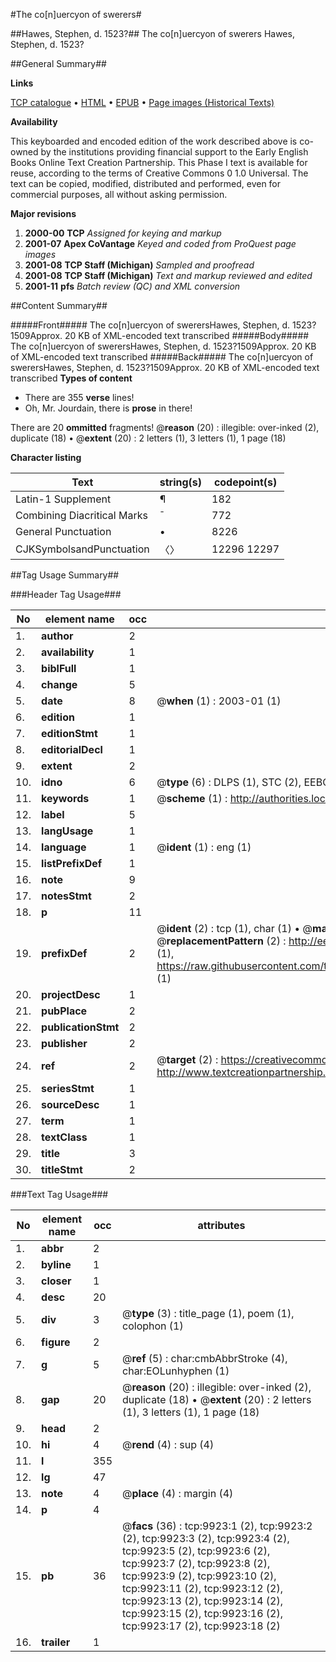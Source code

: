 #The co[n]uercyon of swerers#

##Hawes, Stephen, d. 1523?##
The co[n]uercyon of swerers
Hawes, Stephen, d. 1523?

##General Summary##

**Links**

[TCP catalogue](http://www.ota.ox.ac.uk/tcp/)  • 
[HTML](http://tei.it.ox.ac.uk/tcp/Texts-HTML/free/A02/A02811.html)  • 
[EPUB](http://tei.it.ox.ac.uk/tcp/Texts-EPUB/free/A02/A02811.epub) • 
[Page images (Historical Texts)](https://data.historicaltexts.jisc.ac.uk/view?pubId=eebo-99845047e&pageId=eebo-99845047e-9923-1)

**Availability**

This keyboarded and encoded edition of the
	       work described above is co-owned by the institutions
	       providing financial support to the Early English Books
	       Online Text Creation Partnership. This Phase I text is
	       available for reuse, according to the terms of Creative
	       Commons 0 1.0 Universal. The text can be copied,
	       modified, distributed and performed, even for
	       commercial purposes, all without asking permission.

**Major revisions**

1. __2000-00__ __TCP__ *Assigned for keying and markup*
1. __2001-07__ __Apex CoVantage__ *Keyed and coded from ProQuest page images*
1. __2001-08__ __TCP Staff (Michigan)__ *Sampled and proofread*
1. __2001-08__ __TCP Staff (Michigan)__ *Text and markup reviewed and edited*
1. __2001-11__ __pfs__ *Batch review (QC) and XML conversion*

##Content Summary##

#####Front#####
The co[n]uercyon of swerersHawes, Stephen, d. 1523?1509Approx. 20 KB of XML-encoded text transcribed
#####Body#####
The co[n]uercyon of swerersHawes, Stephen, d. 1523?1509Approx. 20 KB of XML-encoded text transcribed
#####Back#####
The co[n]uercyon of swerersHawes, Stephen, d. 1523?1509Approx. 20 KB of XML-encoded text transcribed
**Types of content**

  * There are 355 **verse** lines!
  * Oh, Mr. Jourdain, there is **prose** in there!

There are 20 **ommitted** fragments! 
 @__reason__ (20) : illegible: over-inked (2), duplicate (18)  •  @__extent__ (20) : 2 letters (1), 3 letters (1), 1 page (18)

**Character listing**


|Text|string(s)|codepoint(s)|
|---|---|---|
|Latin-1 Supplement|¶|182|
|Combining             Diacritical Marks|̄|772|
|General Punctuation|•|8226|
|CJKSymbolsandPunctuation|〈〉|12296 12297|

##Tag Usage Summary##

###Header Tag Usage###

|No|element name|occ|attributes|
|---|---|---|---|
|1.|__author__|2||
|2.|__availability__|1||
|3.|__biblFull__|1||
|4.|__change__|5||
|5.|__date__|8| @__when__ (1) : 2003-01 (1)|
|6.|__edition__|1||
|7.|__editionStmt__|1||
|8.|__editorialDecl__|1||
|9.|__extent__|2||
|10.|__idno__|6| @__type__ (6) : DLPS (1), STC (2), EEBO-CITATION (1), PROQUEST (1), VID (1)|
|11.|__keywords__|1| @__scheme__ (1) : http://authorities.loc.gov/ (1)|
|12.|__label__|5||
|13.|__langUsage__|1||
|14.|__language__|1| @__ident__ (1) : eng (1)|
|15.|__listPrefixDef__|1||
|16.|__note__|9||
|17.|__notesStmt__|2||
|18.|__p__|11||
|19.|__prefixDef__|2| @__ident__ (2) : tcp (1), char (1)  •  @__matchPattern__ (2) : ([0-9\-]+):([0-9IVX]+) (1), (.+) (1)  •  @__replacementPattern__ (2) : http://eebo.chadwyck.com/downloadtiff?vid=$1&page=$2 (1), https://raw.githubusercontent.com/textcreationpartnership/Texts/master/tcpchars.xml#$1 (1)|
|20.|__projectDesc__|1||
|21.|__pubPlace__|2||
|22.|__publicationStmt__|2||
|23.|__publisher__|2||
|24.|__ref__|2| @__target__ (2) : https://creativecommons.org/publicdomain/zero/1.0/ (1), http://www.textcreationpartnership.org/docs/. (1)|
|25.|__seriesStmt__|1||
|26.|__sourceDesc__|1||
|27.|__term__|1||
|28.|__textClass__|1||
|29.|__title__|3||
|30.|__titleStmt__|2||


###Text Tag Usage###

|No|element name|occ|attributes|
|---|---|---|---|
|1.|__abbr__|2||
|2.|__byline__|1||
|3.|__closer__|1||
|4.|__desc__|20||
|5.|__div__|3| @__type__ (3) : title_page (1), poem (1), colophon (1)|
|6.|__figure__|2||
|7.|__g__|5| @__ref__ (5) : char:cmbAbbrStroke (4), char:EOLunhyphen (1)|
|8.|__gap__|20| @__reason__ (20) : illegible: over-inked (2), duplicate (18)  •  @__extent__ (20) : 2 letters (1), 3 letters (1), 1 page (18)|
|9.|__head__|2||
|10.|__hi__|4| @__rend__ (4) : sup (4)|
|11.|__l__|355||
|12.|__lg__|47||
|13.|__note__|4| @__place__ (4) : margin (4)|
|14.|__p__|4||
|15.|__pb__|36| @__facs__ (36) : tcp:9923:1 (2), tcp:9923:2 (2), tcp:9923:3 (2), tcp:9923:4 (2), tcp:9923:5 (2), tcp:9923:6 (2), tcp:9923:7 (2), tcp:9923:8 (2), tcp:9923:9 (2), tcp:9923:10 (2), tcp:9923:11 (2), tcp:9923:12 (2), tcp:9923:13 (2), tcp:9923:14 (2), tcp:9923:15 (2), tcp:9923:16 (2), tcp:9923:17 (2), tcp:9923:18 (2)|
|16.|__trailer__|1||
